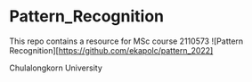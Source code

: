 # Pattern_Recognition
This repo contains a resource for MSc course 2110573 ![Pattern Recognition][https://github.com/ekapolc/pattern_2022]

Chulalongkorn University
